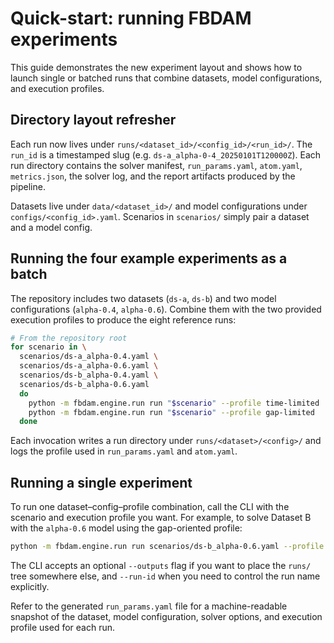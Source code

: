 # Quick-start: running FBDAM experiments

This guide demonstrates the new experiment layout and shows how to launch
single or batched runs that combine datasets, model configurations, and
execution profiles.

## Directory layout refresher

Each run now lives under `runs/<dataset_id>/<config_id>/<run_id>/`. The
`run_id` is a timestamped slug (e.g. `ds-a_alpha-0-4_20250101T120000Z`).  Each
run directory contains the solver manifest, `run_params.yaml`, `atom.yaml`,
`metrics.json`, the solver log, and the report artifacts produced by the
pipeline.

Datasets live under `data/<dataset_id>/` and model configurations under
`configs/<config_id>.yaml`.  Scenarios in `scenarios/` simply pair a dataset
and a model config.

## Running the four example experiments as a batch

The repository includes two datasets (`ds-a`, `ds-b`) and two model
configurations (`alpha-0.4`, `alpha-0.6`).  Combine them with the two provided
execution profiles to produce the eight reference runs:

```bash
# From the repository root
for scenario in \
  scenarios/ds-a_alpha-0.4.yaml \
  scenarios/ds-a_alpha-0.6.yaml \
  scenarios/ds-b_alpha-0.4.yaml \
  scenarios/ds-b_alpha-0.6.yaml
  do
    python -m fbdam.engine.run run "$scenario" --profile time-limited
    python -m fbdam.engine.run run "$scenario" --profile gap-limited
  done
```

Each invocation writes a run directory under `runs/<dataset>/<config>/` and
logs the profile used in `run_params.yaml` and `atom.yaml`.

## Running a single experiment

To run one dataset–config–profile combination, call the CLI with the scenario
and execution profile you want. For example, to solve Dataset B with the
`alpha-0.6` model using the gap-oriented profile:

```bash
python -m fbdam.engine.run run scenarios/ds-b_alpha-0.6.yaml --profile gap-limited
```

The CLI accepts an optional `--outputs` flag if you want to place the `runs/`
tree somewhere else, and `--run-id` when you need to control the run name
explicitly.

Refer to the generated `run_params.yaml` file for a machine-readable snapshot
of the dataset, model configuration, solver options, and execution profile
used for each run.
